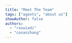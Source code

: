 ```yaml
---
title: "Meet The Team"
tags: ["agents", "about us"]
showAuthor: false
authors:
  - "raswiadi"
  - "conanzhang"
---
```

